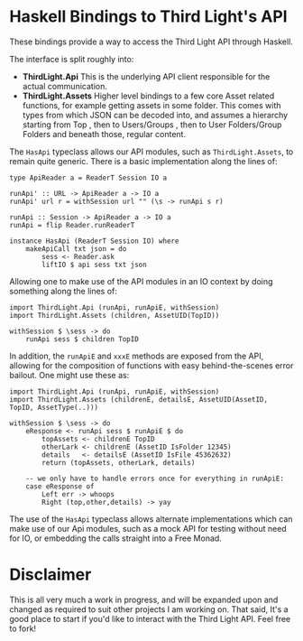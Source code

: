 # Haskell Bindings to Third Light's API

These bindings provide a way to access the Third Light API through Haskell.

The interface is split roughly into:

- **ThirdLight.Api**
  This is the underlying API client responsible for the actual communication.
- **ThirdLight.Assets**
  Higher level bindings to a few core Asset related functions, for example
  getting assets in some folder. This comes with types from which JSON can
  be decoded into, and assumes a hierarchy starting from Top , then to Users/Groups
  , then to User Folders/Group Folders and beneath those, regular content.

The `HasApi` typeclass allows our API modules, such as `ThirdLight.Assets`, to
remain quite generic. There is a basic implementation along the lines of:

```
type ApiReader a = ReaderT Session IO a

runApi' :: URL -> ApiReader a -> IO a
runApi' url r = withSession url "" (\s -> runApi s r)

runApi :: Session -> ApiReader a -> IO a
runApi = flip Reader.runReaderT

instance HasApi (ReaderT Session IO) where
    makeApiCall txt json = do
        sess <- Reader.ask
        liftIO $ api sess txt json
```

Allowing one to make use of the API modules in an IO context by doing
something along the lines of:

```
import ThirdLight.Api (runApi, runApiE, withSession)
import ThirdLight.Assets (children, AssetUID(TopID))

withSession $ \sess -> do
    runApi sess $ children TopID
```

In addition, the `runApiE` and `xxxE` methods are exposed from the API,
allowing for the composition of functions with easy behind-the-scenes error
bailout. One might use these as:

```
import ThirdLight.Api (runApi, runApiE, withSession)
import ThirdLight.Assets (childrenE, detailsE, AssetUID(AssetID, TopID, AssetType(..)))

withSession $ \sess -> do
    eResponse <- runApi sess $ runApiE $ do
        topAssets <- childrenE TopID
        otherLark <- childrenE (AssetID IsFolder 12345)
        details   <- detailsE (AssetID IsFile 45362632)
        return (topAssets, otherLark, details)

    -- we only have to handle errors once for everything in runApiE:
    case eResponse of
        Left err -> whoops
        Right (top,other,details) -> yay
```

The use of the `HasApi` typeclass allows alternate implementations which can
make use of our Api modules, such as a mock API for testing without need for IO,
or embedding the calls straight into a Free Monad.

# Disclaimer

This is all very much a work in progress, and will be expanded upon and
changed as required to suit other projects I am working on. That said, It's a good
place to start if you'd like to interact with the Third Light API. Feel free to fork!